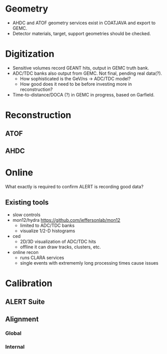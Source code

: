 # Geometry
* AHDC and ATOF geometry services exist in COATJAVA and export to GEMC.
* Detector materials, target, support geometries should be checked. 

# Digitization 
* Sensitive volumes record GEANT hits, output in GEMC truth bank.
* ADC/TDC banks also output from GEMC.  Not final, pending real data(?).
  * How sophisticated is the GeV/ns -> ADC/TDC model?
  * How good does it need to be before investing more in reconstruction?
* Time-to-distance/DOCA (?) in GEMC in progress, based on Garfield. 

# Reconstruction
## ATOF
## AHDC

# Online
What exactly is required to confirm ALERT is recording good data?
## Existing tools
* slow controls
* mon12/hydra https://github.com/jeffersonlab/mon12
  * limited to ADC/TDC banks
  * visualize 1/2-D histograms
* ced
  * 2D/3D visualization of ADC/TDC hits
  * offline it can draw tracks, clusters, etc. 
* online recon
  * runs CLARA services 
  * single events with extrememly long processing times cause issues

# Calibration 
## ALERT Suite
## Alignment 
### Global 
### Internal 
